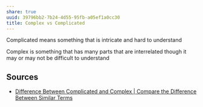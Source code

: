 ```yaml
---
share: true
uuid: 39796bb2-7b24-4d55-95fb-a05ef1a0cc30
title: Complex vs Complicated
---
```

Complicated means something that is intricate and hard to understand

Complex is something that has many parts that are interrelated though it may or may not be difficult to understand

## Sources

* [Difference Between Complicated and Complex | Compare the Difference Between Similar Terms](https://www.differencebetween.com/difference-between-complicated-and-vs-complex/)
